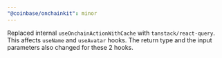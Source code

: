 ```yaml
---
"@coinbase/onchainkit": minor
---
```


Replaced internal `useOnchainActionWithCache` with `tanstack/react-query`. This affects `useName` and `useAvatar` hooks. The return type and the input parameters also changed for these 2 hooks.
